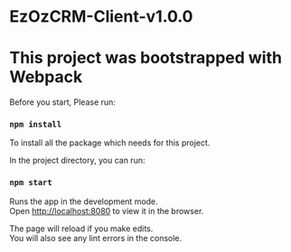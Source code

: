 # EzOzCRM-Client-v1.0.0
# This project was bootstrapped with Webpack

Before you start, Please run:

### `npm install`

To install all the package which needs for this project.



In the project directory, you can run:

### `npm start`

Runs the app in the development mode.<br />
Open [http://localhost:8080](http://localhost:3000) to view it in the browser.

The page will reload if you make edits.<br />
You will also see any lint errors in the console.
